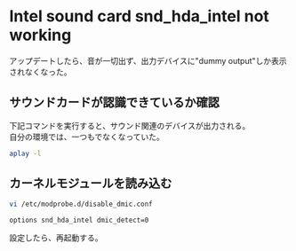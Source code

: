 # Intel sound card snd_hda_intel not working
アップデートしたら、音が一切出ず、出力デバイスに"dummy output"しか表示されなくなった。
## サウンドカードが認識できているか確認
下記コマンドを実行すると、サウンド関連のデバイスが出力される。  
自分の環境では、一つもでなくなっていた。
```sh
aplay -l
```

## カーネルモジュールを読み込む
```sh
vi /etc/modprobe.d/disable_dmic.conf
```
```
options snd_hda_intel dmic_detect=0
```
設定したら、再起動する。
